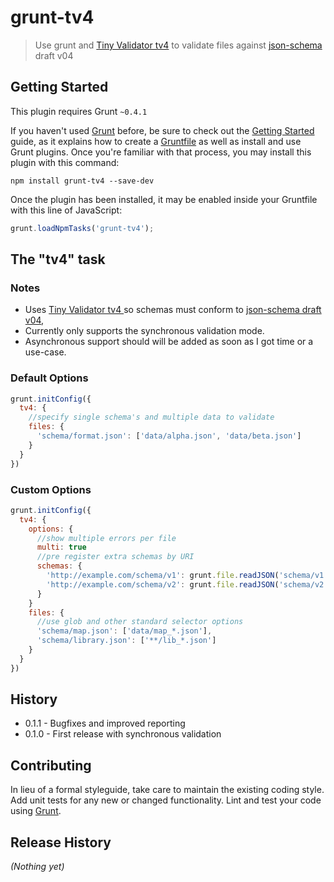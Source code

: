 # grunt-tv4

> Use grunt and [Tiny Validator tv4](https://github.com/geraintluff/tv4) to validate files against [json-schema](http://json-schema.org/) draft v04

## Getting Started
This plugin requires Grunt `~0.4.1`

If you haven't used [Grunt](http://gruntjs.com/) before, be sure to check out the [Getting Started](http://gruntjs.com/getting-started) guide, as it explains how to create a [Gruntfile](http://gruntjs.com/sample-gruntfile) as well as install and use Grunt plugins. Once you're familiar with that process, you may install this plugin with this command:

```shell
npm install grunt-tv4 --save-dev
```

Once the plugin has been installed, it may be enabled inside your Gruntfile with this line of JavaScript:

```js
grunt.loadNpmTasks('grunt-tv4');
```

## The "tv4" task

### Notes

* Uses [Tiny Validator tv4 ](https://github.com/geraintluff/tv4) so schemas must conform to [json-schema draft v04](http://json-schema.org/documentation.html),
* Currently only supports the synchronous validation mode.
* Asynchronous support should will be added as soon as I got time or a use-case.

### Default Options

```js
grunt.initConfig({
  tv4: {
    //specify single schema's and multiple data to validate
    files: {
      'schema/format.json': ['data/alpha.json', 'data/beta.json']
    }
  }
})
```

### Custom Options

```js
grunt.initConfig({
  tv4: {
    options: {
      //show multiple errors per file
      multi: true
      //pre register extra schemas by URI
      schemas: {
        'http://example.com/schema/v1': grunt.file.readJSON('schema/v1.json'),
        'http://example.com/schema/v2': grunt.file.readJSON('schema/v2.json')
      }
    }
    files: {
      //use glob and other standard selector options
      'schema/map.json': ['data/map_*.json'],
      'schema/library.json': ['**/lib_*.json']
    }
  }
})
```

## History

* 0.1.1 - Bugfixes and improved reporting
* 0.1.0 - First release with synchronous validation


## Contributing
In lieu of a formal styleguide, take care to maintain the existing coding style. Add unit tests for any new or changed functionality. Lint and test your code using [Grunt](http://gruntjs.com/).

## Release History
_(Nothing yet)_
